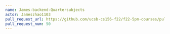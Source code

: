 ```yaml
---
name: James-backend-Quartersubjects
actor: Jameszhao1103
pull_request_url: https://github.com/ucsb-cs156-f22/f22-5pm-courses/pull/50
pull_request_num: 50
---
```

